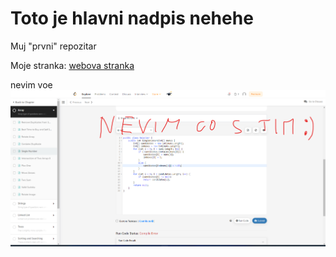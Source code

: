 # Toto je hlavni nadpis nehehe

Muj "prvni" repozitar

Moje stranka: [webova stranka](/popolok8.github.io/vizitkaPIF/)

nevim voe
![webova stranka](files/photos/obrazek1.png)

